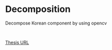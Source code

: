 # Decomposition
Decompose Korean component by using opencv

<br>

<a href="https://www.riss.kr/search/detail/DetailView.do?p_mat_type=be54d9b8bc7cdb09&control_no=2acbb96fadd1a450ffe0bdc3ef48d419&keyword=%EC%88%AD%EC%8B%A4%EB%8C%80%20%EC%98%A4%ED%98%84%ED%99%94">Thesis URL</a>